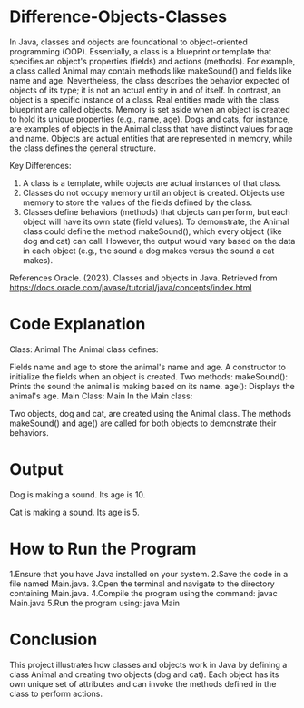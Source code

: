 # Difference-Objects-Classes
In Java, classes and objects are foundational to object-oriented programming (OOP). Essentially, a class is a blueprint or template that specifies an object's properties (fields) and actions (methods). For example, a class called Animal may contain methods like makeSound() and fields like name and age. Nevertheless, the class describes the behavior expected of objects of its type; it is not an actual entity in and of itself. 
In contrast, an object is a specific instance of a class. Real entities made with the class blueprint are called objects. Memory is set aside when an object is created to hold its unique properties (e.g., name, age). Dogs and cats, for instance, are examples of objects in the Animal class that have distinct values for age and name. Objects are actual entities that are represented in memory, while the class defines the general structure.

Key Differences:
1.	A class is a template, while objects are actual instances of that class.
2.	Classes do not occupy memory until an object is created. Objects use memory to store the values of the fields defined by the class.
3.	Classes define behaviors (methods) that objects can perform, but each object will have its own state (field values).
To demonstrate, the Animal class could define the method makeSound(), which every object (like dog and cat) can call. However, the output would vary based on the data in each object (e.g., the sound a dog makes versus the sound a cat makes).

References
Oracle. (2023). Classes and objects in Java. Retrieved from https://docs.oracle.com/javase/tutorial/java/concepts/index.html

# Code Explanation
Class: Animal
The Animal class defines:

Fields name and age to store the animal's name and age.
A constructor to initialize the fields when an object is created.
Two methods:
makeSound(): Prints the sound the animal is making based on its name.
age(): Displays the animal's age.
Main Class: Main
In the Main class:

Two objects, dog and cat, are created using the Animal class.
The methods makeSound() and age() are called for both objects to demonstrate their behaviors.

# Output
Dog is making a sound.
Its age is 10.

Cat is making a sound.
Its age is 5.

# How to Run the Program 
1.Ensure that you have Java installed on your system.
2.Save the code in a file named Main.java.
3.Open the terminal and navigate to the directory containing Main.java.
4.Compile the program using the command:
javac Main.java
5.Run the program using:
java Main

# Conclusion
This project illustrates how classes and objects work in Java by defining a class Animal and creating two objects (dog and cat). Each object has its own unique set of attributes and can invoke the methods defined in the class to perform actions.




